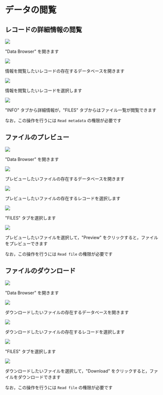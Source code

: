 # データの閲覧

## レコードの詳細情報の閲覧

![](<../.gitbook/assets/スクリーンショット 2021-07-01 19.19.54.png>)

"Data Browser" を開きます

![](../.gitbook/assets/Add-record-click-database.png)

情報を閲覧したいレコードの存在するデータベースを開きます

![](../.gitbook/assets/Edit-record-click-record.png)

情報を閲覧したいレコードを選択します

![](../.gitbook/assets/View-metadata-view-detail.png)

"INFO" タブから詳細情報が，"FILES" タブからはファイル一覧が閲覧できます

なお，この操作を行うには `Read metadata` の権限が必要です

## ファイルのプレビュー

![](<../.gitbook/assets/スクリーンショット 2021-07-01 19.19.54.png>)

"Data Browser" を開きます

![](../.gitbook/assets/Add-record-click-database.png)

プレビューしたいファイルの存在するデータベースを開きます

![](<../.gitbook/assets/Edit-record-click-record (1).png>)

プレビューしたいファイルの存在するレコードを選択します

![](../.gitbook/assets/View-metadata-click-file-tab.png)

"FILES" タブを選択します

![](../.gitbook/assets/View-metadata-preview-file.png)

プレビューしたいファイルを選択して，"Preview" をクリックすると，ファイルをプレビューできます

なお，この操作を行うには `Read file` の権限が必要です

## ファイルのダウンロード

![](<../.gitbook/assets/スクリーンショット 2021-07-01 19.19.54.png>)

"Data Browser" を開きます

![](../.gitbook/assets/Add-record-click-database.png)

ダウンロードしたいファイルの存在するデータベースを開きます

![](<../.gitbook/assets/Edit-record-click-record (2).png>)

ダウンロードしたいファイルの存在するレコードを選択します

![](<../.gitbook/assets/View-metadata-click-file-tab (1).png>)

"FILES" タブを選択します

![](../.gitbook/assets/View-metadata-download-file.png)

ダウンロードしたいファイルを選択して，"Download" をクリックすると，ファイルをダウンロードできます

なお，この操作を行うには `Read file` の権限が必要です
